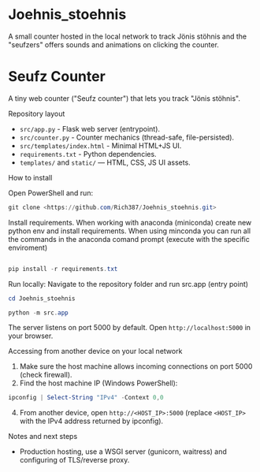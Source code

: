 # Joehnis_stoehnis
A small counter hosted in the local network to track Jönis stöhnis and the "seufzers" offers sounds and animations on clicking the counter.
# Seufz Counter

A tiny web counter ("Seufz counter") that lets you track "Jönis stöhnis".

Repository layout

- `src/app.py` - Flask web server (entrypoint).
- `src/counter.py` - Counter mechanics (thread-safe, file-persisted).
- `src/templates/index.html` - Minimal HTML+JS UI.
- `requirements.txt` - Python dependencies.
- `templates/` and `static/` — HTML, CSS, JS UI assets.



How to install

Open PowerShell and run:

```powershell
git clone <https://github.com/Rich387/Joehnis_stoehnis.git>
```


Install requirements. When working with anaconda (miniconda) create new python env and install requirements.
When using minconda you can run all the commands in the anaconda comand prompt (execute with the specific enviroment)

```powershell

pip install -r requirements.txt
```

Run locally:
Navigate to the repository folder and run src.app (entry point)
 
```powershell
cd Joehnis_stoehnis

python -m src.app
```

The server listens on port 5000 by default. Open `http://localhost:5000` in your browser.

Accessing from another device on your local network

1. Make sure the host machine allows incoming connections on port 5000 (check firewall).
2. Find the host machine IP (Windows PowerShell):

```powershell
ipconfig | Select-String "IPv4" -Context 0,0
```

4. From another device, open `http://<HOST_IP>:5000` (replace `<HOST_IP>` with the IPv4 address returned by ipconfig).

Notes and next steps

-  Production hosting, use a WSGI server (gunicorn, waitress) and configuring of TLS/reverse proxy.

